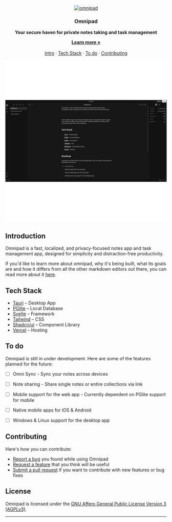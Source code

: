 <!-- Header -->
<div align="center" style="margin-top: 120px">
  <a href="https://omnipad-web.vercel.app/">
    <img
      src="https://res.cloudinary.com/diekemzs9/image/upload/v1732949134/apple-touch-icon_hijore.svg"
      alt="omnipad"
      height="100"
    />
  </a>

  <h3 align="center">Omnipad
  </h3>
  <b>
    Your secure haven for private notes taking and task management
  </b>
</div>

<!-- TOC -->
<p align="center">
    <a href="https://haptic.md"><strong>Learn more »</strong></a>
    <br />
    <br />
    <a href="https://github.com/iBz-04/omnipad/tree/main#introduction">Intro</a>
    ·
    <a href="https://github.com/iBz-04/omnipad/tree/main#tech-stack">Tech Stack</a>
    ·
    <a href="https://github.com/iBz-04/omnipad/tree/main#roadmap">To do</a>
    ·
    <a href="https://github.com/iBz-04/omnipad/tree/main#contributing">Contributing</a>
  </p>
</p>

<p>
    <a href="https://omnipad-web.vercel.app/">
      <picture>
        <source media="(prefers-color-scheme: dark)" srcset="./.github/assets/haptic-dark.png">
        <source media="(prefers-color-scheme: light)" srcset="./.github/assets/haptic-light.png">
        <img alt="omnipad" src="./.github/assets/haptic-dark.png">
      </picture>
    </a>
</p>

## Introduction

Omnipad is a fast, localized, and privacy-focused notes app and task management app, designed for simplicity and distraction-free productivity.

If you'd like to learn more about omnipad, why it's being built, what its goals are and how it differs from all the other markdown editors out there, you can read more about it [here](https://omnipad-home.vercel.app/).

## Tech Stack

- [Tauri](https://tauri.app/) – Desktop App
- [PGlite](https://pglite.dev/) – Local Database
- [Svelte](https://kit.svelte.dev/) – Framework
- [Tailwind](https://tailwindcss.com/) – CSS
- [Shadcn/ui](https://www.shadcn-svelte.com/) – Component Library
- [Vercel](https://vercel.com/) – Hosting


## To do

Omnipad is still in under development. Here are some of the features planned for the future:

- [ ] Omni Sync - Sync your notes across devices
- [ ] Note sharing - Share single notes or entire collections via link
- [ ] Mobile support for the web app - Currently dependent on PGlite support for mobile
- [ ] Native mobile apps for iOS & Android
- [ ] Windows & Linux support for the desktop app


## Contributing

Here's how you can contribute:

- [Report a bug](https://github.com/iBz-04/omnipad/issues/new?labels=bug) you found while using Omnipad
- [Request a feature](https://github.com/iBz-04/omnipad/issues/new?labels=enhancement) that you think will be useful
- [Submit a pull request](https://github.com/iBz-04/omnipad/pulls) if you want to contribute with new features or bug fixes

## License

Omnipad is licensed under the [GNU Affero General Public License Version 3 (AGPLv3)](https://github.com/iBz-04/omnipad/blob/main/LICENSE).

---
